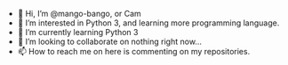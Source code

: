 - 👋 Hi, I’m @mango-bango, or Cam
- 👀 I’m interested in Python 3, and learning more programming language.
- 🌱 I’m currently learning Python 3
- 💞️ I’m looking to collaborate on nothing right now...
- 📫 How to reach me on here is commenting on my repositories.

<!---
mango-bango/mango-bango is a ✨ special ✨ repository because its `README.md` (this file) appears on your GitHub profile.
You can click the Preview link to take a look at your changes.
--->
